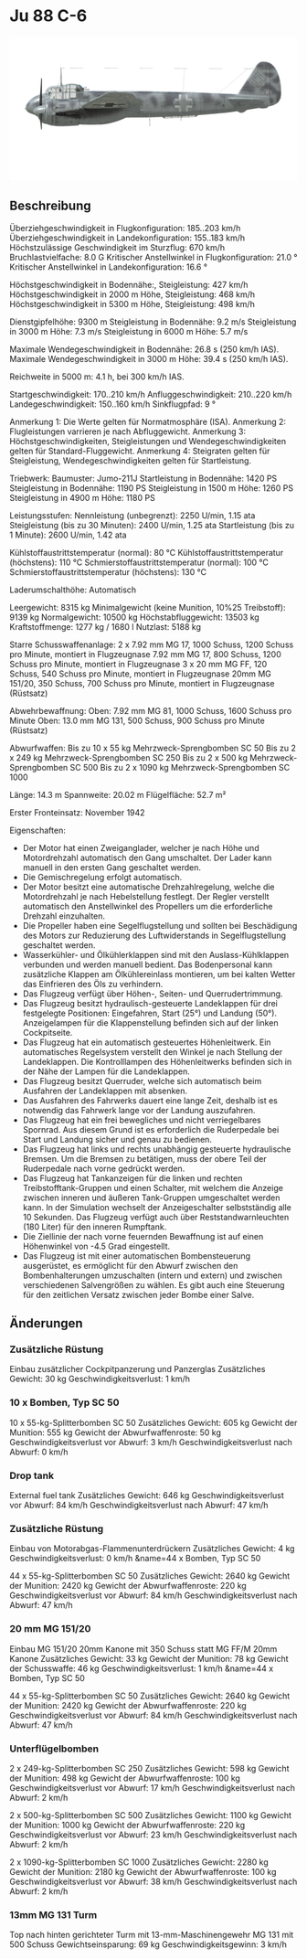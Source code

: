 # Ju 88 C-6

![ju88c6](../images/ju88c6.png)

## Beschreibung

Überziehgeschwindigkeit in Flugkonfiguration: 185..203 km/h
Überziehgeschwindigkeit in Landekonfiguration: 155..183 km/h
Höchstzulässige Geschwindigkeit im Sturzflug: 670 km/h
Bruchlastvielfache: 8.0 G
Kritischer Anstellwinkel in Flugkonfiguration: 21.0 °
Kritischer Anstellwinkel in Landekonfiguration: 16.6 °

Höchstgeschwindigkeit in Bodennähe:, Steigleistung: 427 km/h
Höchstgeschwindigkeit in 2000 m Höhe, Steigleistung: 468 km/h
Höchstgeschwindigkeit in 5300 m Höhe, Steigleistung: 498 km/h

Dienstgipfelhöhe: 9300 m
Steigleistung in Bodennähe: 9.2 m/s
Steigleistung in 3000 m Höhe: 7.3 m/s
Steigleistung in 6000 m Höhe: 5.7 m/s

Maximale Wendegeschwindigkeit in Bodennähe: 26.8 s (250 km/h IAS).
Maximale Wendegeschwindigkeit in 3000 m Höhe: 39.4 s (250 km/h IAS).

Reichweite in 5000 m: 4.1 h, bei 300 km/h IAS.

Startgeschwindigkeit: 170..210 km/h
Anfluggeschwindigkeit: 210..220 km/h
Landegeschwindigkeit: 150..160 km/h
Sinkflugpfad: 9 °

Anmerkung 1: Die Werte gelten für Normatmosphäre (ISA).
Anmerkung 2: Flugleistungen varrieren je nach Abfluggewicht.
Anmerkung 3: Höchstgeschwindigkeiten, Steigleistungen und Wendegeschwindigkeiten gelten für Standard-Fluggewicht.
Anmerkung 4: Steigraten gelten für Steigleistung, Wendegeschwindigkeiten gelten für Startleistung.

Triebwerk:
Baumuster: Jumo-211J
Startleistung in Bodennähe: 1420 PS
Steigleistung in Bodennähe: 1190 PS
Steigleistung in 1500 m Höhe: 1260 PS
Steigleistung in 4900 m Höhe: 1180 PS

Leistungsstufen:
Nennleistung (unbegrenzt): 2250 U/min, 1.15 ata
Steigleistung (bis zu 30 Minuten): 2400 U/min, 1.25 ata
Startleistung (bis zu 1 Minute): 2600 U/min, 1.42 ata

Kühlstoffaustrittstemperatur (normal): 80 °C
Kühlstoffaustrittstemperatur (höchstens): 110 °C
Schmierstoffaustrittstemperatur (normal): 100 °C
Schmierstoffaustrittstemperatur (höchstens): 130 °C

Laderumschalthöhe: Automatisch

Leergewicht: 8315 kg
Minimalgewicht (keine Munition, 10%25 Treibstoff): 9139 kg
Normalgewicht: 10500 kg
Höchstabfluggewicht: 13503 kg
Kraftstoffmenge: 1277 kg / 1680 l
Nutzlast: 5188 kg

Starre Schusswaffenanlage:
2 x 7.92 mm MG 17, 1000 Schuss, 1200 Schuss pro Minute, montiert in Flugzeugnase
7.92 mm MG 17, 800 Schuss, 1200 Schuss pro Minute, montiert in Flugzeugnase
3 x 20 mm MG FF, 120 Schuss, 540 Schuss pro Minute, montiert in Flugzeugnase
20mm MG 151/20, 350 Schuss, 700 Schuss pro Minute, montiert in Flugzeugnase (Rüstsatz)

Abwehrbewaffnung:
Oben: 7.92 mm MG 81, 1000 Schuss, 1600 Schuss pro Minute
Oben: 13.0 mm MG 131, 500 Schuss, 900 Schuss pro Minute (Rüstsatz)

Abwurfwaffen:
Bis zu 10 x 55 kg Mehrzweck-Sprengbomben SC 50
Bis zu 2 x 249 kg Mehrzweck-Sprengbomben SC 250
Bis zu 2 x 500 kg Mehrzweck-Sprengbomben SC 500
Bis zu 2 x 1090 kg Mehrzweck-Sprengbomben SC 1000

Länge: 14.3 m
Spannweite: 20.02 m
Flügelfläche: 52.7 m²

Erster Fronteinsatz: November 1942

Eigenschaften:
- Der Motor hat einen Zweiganglader, welcher je nach Höhe und Motordrehzahl automatisch den Gang umschaltet. Der Lader kann manuell in den ersten Gang geschaltet werden.
- Die Gemischregelung erfolgt automatisch.
- Der Motor besitzt eine automatische Drehzahlregelung, welche die Motordrehzahl je nach Hebelstellung festlegt. Der Regler verstellt automatisch den Anstellwinkel des Propellers um die erforderliche Drehzahl einzuhalten.
- Die Propeller haben eine Segelflugstellung und sollten bei Beschädigung des Motors zur Reduzierung des Luftwiderstands in Segelflugstellung geschaltet werden.
- Wasserkühler- und Ölkühlerklappen sind mit den Auslass-Kühlklappen verbunden und werden manuell bedient. Das Bodenpersonal kann zusätzliche Klappen am Ölkühlereinlass montieren, um bei kalten Wetter das Einfrieren des Öls zu verhindern.
- Das Flugzeug verfügt über Höhen-, Seiten- und Querrudertrimmung.
- Das Flugzeug besitzt hydraulisch-gesteuerte Landeklappen für drei festgelegte Positionen: Eingefahren, Start (25°) und Landung (50°). Anzeigelampen für die Klappenstellung befinden sich auf der linken Cockpitseite.
- Das Flugzeug hat ein automatisch gesteuertes Höhenleitwerk. Ein automatisches Regelsystem verstellt den Winkel je nach Stellung der Landeklappen. Die Kontrolllampen des Höhenleitwerks befinden sich in der Nähe der Lampen für die Landeklappen.
- Das Flugzeug besitzt Querruder, welche sich automatisch beim Ausfahren der Landeklappen mit absenken.
- Das Ausfahren des Fahrwerks dauert eine lange Zeit, deshalb ist es notwendig das Fahrwerk lange vor der Landung auszufahren.
- Das Flugzeug hat ein frei bewegliches und nicht verriegelbares Spornrad. Aus diesem Grund ist es erforderlich die Ruderpedale bei Start und Landung sicher und genau zu bedienen.
- Das Flugzeug hat links und rechts unabhängig gesteuerte hydraulische Bremsen. Um die Bremsen zu betätigen, muss der obere Teil der Ruderpedale nach vorne gedrückt werden.
- Das Flugzeug hat Tankanzeigen für die linken und rechten Treibstofftank-Gruppen und einen Schalter, mit welchem die Anzeige zwischen inneren und äußeren Tank-Gruppen umgeschaltet werden kann. In der Simulation wechselt der Anzeigeschalter selbstständig alle 10 Sekunden. Das Flugzeug verfügt auch über Reststandwarnleuchten (180 Liter) für den inneren Rumpftank.
- Die Ziellinie der nach vorne feuernden Bewaffnung ist auf einen Höhenwinkel von -4.5 Grad eingestellt.
- Das Flugzeug ist mit einer automatischen Bombensteuerung ausgerüstet, es ermöglicht für den Abwurf zwischen den Bombenhalterungen umzuschalten (intern und extern) und zwischen verschiedenen Salvengrößen zu wählen. Es gibt auch eine Steuerung für den zeitlichen Versatz zwischen jeder Bombe einer Salve.

## Änderungen

### Zusätzliche Rüstung

Einbau zusätzlicher Cockpitpanzerung und Panzerglas
Zusätzliches Gewicht: 30 kg
Geschwindigkeitsverlust: 1 km/h
### 10 x Bomben, Typ SC 50

10 x 55-kg-Splitterbomben SC 50
Zusätzliches Gewicht: 605 kg
Gewicht der Munition: 555 kg
Gewicht der Abwurfwaffenroste: 50 kg
Geschwindigkeitsverlust vor Abwurf: 3 km/h
Geschwindigkeitsverlust nach Abwurf: 0 km/h
### Drop tank

External fuel tank
Zusätzliches Gewicht: 646 kg
Geschwindigkeitsverlust vor Abwurf: 84 km/h
Geschwindigkeitsverlust nach Abwurf: 47 km/h
### Zusätzliche Rüstung

Einbau von Motorabgas-Flammenunterdrückern
Zusätzliches Gewicht: 4 kg
Geschwindigkeitsverlust: 0 km/h﻿
&name=44 x Bomben, Typ SC 50

44 x 55-kg-Splitterbomben SC 50
Zusätzliches Gewicht: 2640 kg
Gewicht der Munition: 2420 kg
Gewicht der Abwurfwaffenroste: 220 kg
Geschwindigkeitsverlust vor Abwurf: 84 km/h
Geschwindigkeitsverlust nach Abwurf: 47 km/h
### 20 mm MG 151/20

Einbau MG 151/20 20mm Kanone mit 350 Schuss statt MG FF/M 20mm Kanone
Zusätzliches Gewicht: 33 kg
Gewicht der Munition: 78 kg
Gewicht der Schusswaffe: 46 kg
Geschwindigkeitsverlust: 1 km/h﻿
&name=44 x Bomben, Typ SC 50

44 x 55-kg-Splitterbomben SC 50
Zusätzliches Gewicht: 2640 kg
Gewicht der Munition: 2420 kg
Gewicht der Abwurfwaffenroste: 220 kg
Geschwindigkeitsverlust vor Abwurf: 84 km/h
Geschwindigkeitsverlust nach Abwurf: 47 km/h
### Unterflügelbomben

2 x 249-kg-Splitterbomben SC 250
Zusätzliches Gewicht: 598 kg
Gewicht der Munition: 498 kg
Gewicht der Abwurfwaffenroste: 100 kg
Geschwindigkeitsverlust vor Abwurf: 17 km/h
Geschwindigkeitsverlust nach Abwurf: 2 km/h

2 x 500-kg-Splitterbomben SC 500
Zusätzliches Gewicht: 1100 kg
Gewicht der Munition: 1000 kg
Gewicht der Abwurfwaffenroste: 220 kg
Geschwindigkeitsverlust vor Abwurf: 23 km/h
Geschwindigkeitsverlust nach Abwurf: 2 km/h

2 x 1090-kg-Splitterbomben SC 1000
Zusätzliches Gewicht: 2280 kg
Gewicht der Munition: 2180 kg
Gewicht der Abwurfwaffenroste: 100 kg
Geschwindigkeitsverlust vor Abwurf: 38 km/h
Geschwindigkeitsverlust nach Abwurf: 2 km/h
### 13mm MG 131 Turm

Top nach hinten gerichteter Turm mit 13-mm-Maschinengewehr MG 131 mit 500 Schuss
Gewichtseinsparung: 69 kg
Geschwindigkeitsgewinn: 3 km/h